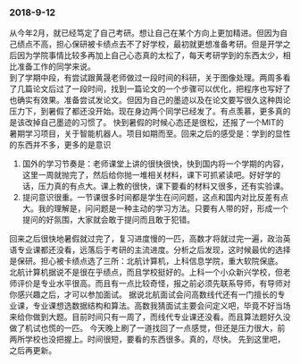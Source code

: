﻿
### 2018-9-12
从今年2月，就已经笃定了自己考研。想让自己在某个方向上更加精进。但因为自己绩点不高，担心保研被卡绩点去不了好学校，最初就更想准备考研。但是开学之后因为学院事情比较多再加上自己心态真的太松了，每天考研学到的东西太少，相比准备工作的同学来说。    
到了学期中段，有尝试跟黄晟老师做过一段时间的科研，关于图像处理。两周多看了几篇论文后过了一段时间，找到一篇论文的一个步骤可以优化，把程序也写好了也确实有效果。准备尝试发论文。但因为自己的墨迹以及在论文要写很久这种舆论压力下，到暑假了都还没开始。现在身边两个同学已经发了。有点羡慕，更多真的是该改掉自己墨迹的习惯了。
快到暑假的时候心态还是很松，还报了一个MIT的暑期学习项目，关于智能机器人。项目如期而至。回来之后的感受是：学到的显性的东西并不多，更多的是意识

 1. 国外的学习节奏是：老师课堂上讲的很快很快，快到国内将一个学期的内容，这里一周就抛完了，然后给你抛一堆相关材料，课下可抓紧读吧。好好学的话，压力真的有点大。课上教的很快，课下要看的材料又很多，还有实验课。
 2. 提问意识很重。一节课很多时间都是学生在问问题，这点和国内对比反差有点大。我的理解是，问问题是一种主动的学习方法。只要有人带的好，形成一个提问的好氛围，大家就会敢于提问而且敢于犯错。

回来之后很快地暑假就过完了，复习进度慢的一匹，高数才将就过完一遍，政治英语专业课都还没看，远落后于考研的主流进度。分析之后发现，这时候最优的选择是保研。担心被卡绩点选了三所：北航计算机，上科信息学院，重大软院保底。      
北航计算机据说不是很在乎绩点，而且学校挺好的。上科一个小众新兴学校，但老师评价是专业水平很高。而且有一点比较奇怪，报之前必须先联系导师，有导师对你感兴趣之后，才可以参加面试。
据说北航面试会问高数线代还有一门擅长的专业课，专业课想选数据结构和算法。高数我猜面试主要会问定义吧，毕竟不好当场来给你做到大题。目前时间只有一周了，而线代专业课还没看。而且算法题好久没做了机试也慌的一匹。
今天晚上刷了一道找回了一点感觉，但还是压力很大，前两所学校也没把握上。时间很短，要看的东西很多。真的，尽快。
先到这里吧，之后再更新。
